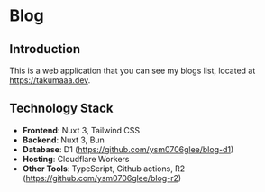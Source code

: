 # Blog

## Introduction
This is a web application that you can see my blogs list, located at https://takumaaa.dev.

## Technology Stack
- **Frontend**: Nuxt 3, Tailwind CSS
- **Backend**: Nuxt 3, Bun
- **Database**: D1 (https://github.com/ysm0706glee/blog-d1)
- **Hosting**: Cloudflare Workers
- **Other Tools**: TypeScript, Github actions, R2 (https://github.com/ysm0706glee/blog-r2)
